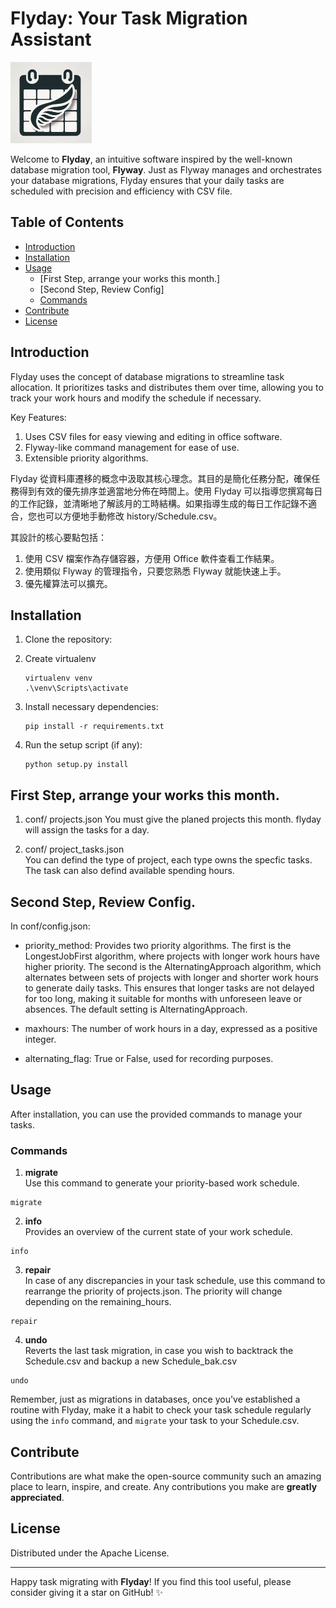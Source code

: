 # Flyday: Your Task Migration Assistant

<img title="" src="flyday.png" alt="Flyday Logo" width="130">

Welcome to **Flyday**, an intuitive software inspired by the well-known database migration tool, **Flyway**. Just as Flyway manages and orchestrates your database migrations, Flyday ensures that your daily tasks are scheduled with precision and efficiency with CSV file.

## Table of Contents

- [Introduction](#introduction)
- [Installation](#installation)
- [Usage](#usage)
  - [First Step, arrange your works this month.]
  - [Second Step, Review Config]
  - [Commands](#commands)
- [Contribute](#contribute)
- [License](#license)

## Introduction

Flyday uses the concept of database migrations to streamline task allocation. It prioritizes tasks and distributes them over time, allowing you to track your work hours and modify the schedule if necessary.

Key Features:

1. Uses CSV files for easy viewing and editing in office software.
2. Flyway-like command management for ease of use.
3. Extensible priority algorithms.

Flyday 從資料庫遷移的概念中汲取其核心理念。其目的是簡化任務分配，確保任務得到有效的優先排序並適當地分佈在時間上。使用 Flyday 可以指導您撰寫每日的工作記錄，並清晰地了解該月的工時結構。如果指導生成的每日工作記錄不適合，您也可以方便地手動修改 history/Schedule.csv。

其設計的核心要點包括：

1. 使用 CSV 檔案作為存儲容器，方便用 Office 軟件查看工作結果。
2. 使用類似 Flyway 的管理指令，只要您熟悉 Flyway 就能快速上手。
3. 優先權算法可以擴充。

## Installation

1. Clone the repository:

2. Create virtualenv   
   
   ```
   virtualenv venv
   .\venv\Scripts\activate
   ```

3. Install necessary dependencies:
   
   ```
   pip install -r requirements.txt
   ```

4. Run the setup script (if any):
   
   ```
   python setup.py install
   ```

## First Step, arrange your works this month.

1. conf/ projects.json 
   You must give the planed projects this month. flyday will assign the tasks for a day.

2. conf/ project_tasks.json   
   You can defind the type of project, each type owns the specfic tasks. The task can also defind available spending hours.

## Second Step, Review Config.
In conf/config.json:

- priority_method: Provides two priority algorithms. The first is the LongestJobFirst algorithm, where projects with longer work hours have higher priority. The second is the AlternatingApproach algorithm, which alternates between sets of projects with longer and shorter work hours to generate daily tasks. This ensures that longer tasks are not delayed for too long, making it suitable for months with unforeseen leave or absences. The default setting is AlternatingApproach.

- maxhours: The number of work hours in a day, expressed as a positive integer.

- alternating_flag: True or False, used for recording purposes.

## Usage

After installation, you can use the provided commands to manage your tasks.

### Commands

1. **migrate**  
   Use this command to generate your priority-based work schedule.
```
migrate
```
2. **info**  
   Provides an overview of the current state of your work schedule.
```
info
```
3. **repair**  
   In case of any discrepancies in your task schedule, use this command to rearrange the priority of projects.json. The priority will change depending on the  remaining_hours.
```
repair
```
4. **undo**  
   Reverts the last task migration, in case you wish to backtrack the Schedule.csv and backup a new Schedule_bak.csv
```
undo
```
Remember, just as migrations in databases, once you've established a routine with Flyday, make it a habit to check your task schedule regularly using the `info` command, and `migrate` your task to your Schedule.csv.

## Contribute

Contributions are what make the open-source community such an amazing place to learn, inspire, and create. Any contributions you make are **greatly appreciated**. 

## License

Distributed under the Apache License. 

---

Happy task migrating with **Flyday**! If you find this tool useful, please consider giving it a star on GitHub! ✨


